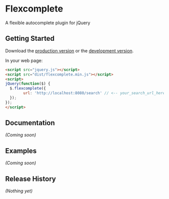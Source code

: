 # Flexcomplete

A flexible autocomplete plugin for jQuery

## Getting Started
Download the [production version][min] or the [development version][max].

[min]: https://raw.github.com/thiago/flexcomplete/master/dist/flexcomplete.min.js
[max]: https://raw.github.com/thiago/flexcomplete/master/dist/flexcomplete.js

In your web page:

```html
<script src="jquery.js"></script>
<script src="dist/flexcomplete.min.js"></script>
<script>
jQuery(function($) {
  $.flexcomplete({
        url: 'http://localhost:8080/search' // <-- your_search_url_here
  }); 
});
</script>
```

## Documentation
_(Coming soon)_

## Examples
_(Coming soon)_

## Release History
_(Nothing yet)_
